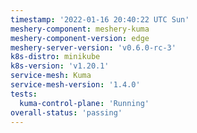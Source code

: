 ```yaml
---
timestamp: '2022-01-16 20:40:22 UTC Sun'
meshery-component: meshery-kuma
meshery-component-version: edge
meshery-server-version: 'v0.6.0-rc-3'
k8s-distro: minikube
k8s-version: 'v1.20.1'
service-mesh: Kuma
service-mesh-version: '1.4.0'
tests:
  kuma-control-plane: 'Running'
overall-status: 'passing'
---
```

